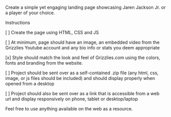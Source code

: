 Create a simple yet engaging landing page showcasing Jaren Jackson Jr. or a player of your choice.

Instructions


[ ] Create the page using HTML, CSS and JS

[ ] At minimum, page should have an image, an embedded video from the Grizzlies Youtube account and any bio info or stats you deem appropriate

[x] Style should match the look and feel of Grizzlies.com using the colors, fonts and branding from the website.


[ ] Project should be sent over as a self-contained .zip file (any html, css, image, or js files should be included) and should display properly when opened from a desktop

[ ] Project should also be sent over as a link that is accessible from a web url and display responsively on phone, tablet or desktop/laptop


Feel free to use anything available on the web as a resource.





<!--/*--><![CDATA[/*><!--*/
.page{background-image:url(https://www.nba.com/grizzlies/sites/grizzlies/files/pattern_navy_background_0.jpg)}

/*]]>*/-->
